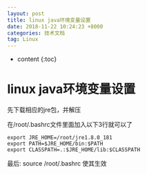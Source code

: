 ```yaml
---
layout: post
title: linux java环境变量设置
date: 2018-11-22 10:24:23 +8000
categories: 技术文档
tag: Linux
---
```


* content
{:toc}

# linux java环境变量设置

先下载相应的jre包，并解压

在/root/.bashrc文件里面加入以下3行就可以了

```shell
export JRE_HOME=/root/jre1.8.0_181
export PATH=$JRE_HOME/bin:$PATH
export CLASSPATH=.:$JRE_HOME/lib:$CLASSPATH
```

最后:
source /root/.bashrc 使其生效

